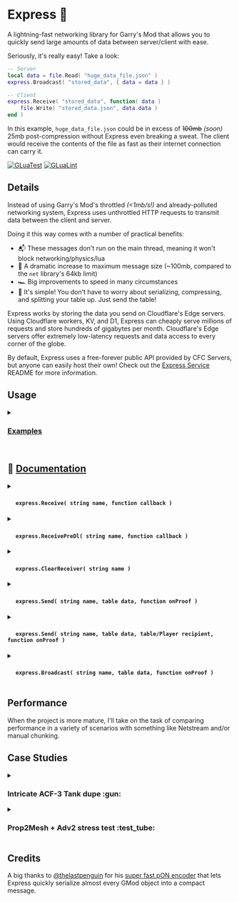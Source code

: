 # Express :bullettrain_side:
A lightning-fast networking library for Garry's Mod that allows you to quickly send large amounts of data between server/client with ease.

Seriously, it's really easy! Take a look:
```lua
-- Server
local data = file.Read( "huge_data_file.json" )
express.Broadcast( "stored_data", { data = data } )

-- Client
express.Receive( "stored_data", function( data )
    file.Write( "stored_data.json", data.data )
end )
```

In this example, `huge_data_file.json` could be in excess of ~~100mb~~ _(soon)_ 25mb post-compression without Express even breaking a sweat.
The client would receive the contents of the file as fast as their internet connection can carry it.

[![GLuaTest](https://github.com/CFC-Servers/gm_express/actions/workflows/gluatest.yml/badge.svg)](https://github.com/CFC-Servers/GLuaTest)
[![GLuaLint](https://github.com/CFC-Servers/gm_express/actions/workflows/glualint.yml/badge.svg)](https://github.com/FPtje/GLuaFixer)


## Details
Instead of using Garry's Mod's throttled _(<1mb/s!)_ and already-polluted networking system, Express uses unthrottled HTTP requests to transmit data between the client and server.

Doing it this way comes with a number of practical benefits:
 - :mailbox_with_mail: These messages don't run on the main thread, meaning it won't block networking/physics/lua
 - :muscle: A dramatic increase to maximum message size (~100mb, compared to the `net` library's 64kb limit)
 - :racing_car: Big improvements to speed in many circumstances
 - :call_me_hand: It's simple! You don't have to worry about serializing, compressing, and splitting your table up. Just send the table!

Express works by storing the data you send on Cloudflare's Edge servers. Using Cloudflare workers, KV, and D1, Express can cheaply serve millions of requests and store hundreds of gigabytes per month. Cloudflare's Edge servers offer extremely low-latency requests and data access to every corner of the globe.

By default, Express uses a free-forever public API provided by CFC Servers, but anyone can easily host their own!
Check out the [Express Service](https://github.com/CFC-Servers/gm_express_service) README for more information.

## Usage

<details>
<summary><h3> <u>Examples</u> </h3></summary>

#### Broadcast a message from Server
```lua
-- Server
-- `data` can be a table of (nearly) any size, and may contain (almost) any values!
-- the recipient will get it exactly like you sent it
local data = ents.GetAll()
express.Broadcast( "all_ents", data )

-- Client
express.Receive( "all_ents", function( data )
    print( "Got " .. #data .. " ents!" )
end )
```

#### Client -> Server
```lua
-- Client
local data = ents.GetAll()
express.Send( "all_ents", data )

-- Server
-- Note that .Receive has `ply` before `data` when called from server
express.Receive( "all_ents", function( ply, data )
    print( "Got " .. #data .. " ents from " .. ply:Nick() )
end )
```

#### Server -> Multiple clients with confirmation callback
```lua
-- Server
local meshData = prop:GetPhysicsObject():GetMesh()
local data = { data = data, entIndex = prop:EntIndex() }

-- Will be called after the player successfully downloads the data
local confirmCallback = function( ply )
    receivedMesh[ply] = true
end

express.Send( "prop_mesh", data, { ply1, ply2, ply3 }, confirmCallback )


-- Client
express.Receive( "prop_mesh", function( data )
    entMeshes[data.entIndex] = data.data
end )
```
</details>
<br>

## :open_book: <ins> Documentation </ins>


<details>
<summary><h4> <strong><img src="https://user-images.githubusercontent.com/7936439/200705159-4c51d043-82a3-4d15-a335-291bb26a5528.png" width="15"> <code>express.Receive( string name, function callback )</code></strong> </h4></summary>

#### <ins>**Description**</ins>
This function is very similar to `net.Receive`. It attaches a callback function to a given message name.

#### <ins>**Arguments**</ins>
1. **`string name`**
    - The name of the message. Think of this just like the name given to `net.Receive`
    - This parameter is case-insensitive, it will be `string.lower`'d
2. **`function callback`**
    - The function to call when data comes through for this message.
    - On <img src="https://user-images.githubusercontent.com/7936439/200705060-b5e57f56-a5a1-4c95-abfa-0d568be0aad6.png" width="15"> **CLIENT**, this callback receives a single parameter:
        - **`table data`**: The data table sent by server
    - On <img src="https://user-images.githubusercontent.com/7936439/200705110-55b19d08-b342-4e94-a7c3-6b45baf98c2b.png" width="15"> **SERVER**, this callback receives two parameters:
        - **`Player ply`**: The player who sent the data
        - **`table data`**: The data table sent by the player

#### <ins>**Example**</ins>
Set up a serverside receiver for the `"balls"` message:
```lua
express.Receive( "balls", function( ply, data )
    myTable.playpin = data

    if not IsValid( ply ) then return end
    ply:ChatPrint( "Thanks for the balls!" )
end )
```

</details>

<details>
<summary><h4> <strong><img src="https://user-images.githubusercontent.com/7936439/200705159-4c51d043-82a3-4d15-a335-291bb26a5528.png" width="15"> <code>express.ReceivePreDl( string name, function callback )</code></strong> </h4></summary>

#### <ins>**Description**</ins>
Very much like `express.Receive`, except this callback runs _before_ the `data` has actually been downloaded from the Express API.

#### <ins>**Arguments**</ins>
1. **`string name`**
    - The name of the message. Think of this just like the name given to `net.Receive`
    - This parameter is case-insensitive, it will be `string.lower`'d
2. **`function callback`**
    - The function to call just before downloading the data.
    - On <img src="https://user-images.githubusercontent.com/7936439/200705060-b5e57f56-a5a1-4c95-abfa-0d568be0aad6.png" width="15"> **CLIENT**, this callback receives:
        - **`string name`**: The name of the message
        - **`string id`**: The ID of the download _(used to retrieve the data from the API)_
        - **`int size`**: The size (in bytes) of the data
        - **`boolean needsProof`**: A boolean indicating whether or not the sender has requested proof-of-download
    - On <img src="https://user-images.githubusercontent.com/7936439/200705110-55b19d08-b342-4e94-a7c3-6b45baf98c2b.png" width="15"> **SERVER**, this callback receives:
        - **`string name`**: The name of the message
        - **`Player ply`**: The player that is sending the data
        - **`string id`**: The ID of the download _(used to retrieve the data from the API)_
        - **`int size`**: The size (in bytes) of the data
        - **`boolean needsProof`**: A boolean indicating whether or not the sender has requested proof-of-download

#### <ins>**Returns**</ins>
 1. **`boolean`**:
     - Return `false` to halt the transaction. The data will not be downloaded, and the regular receiver callback will not be called.

#### <ins>**Example**</ins>
Adds a normal message receiver and a pre-download receiver to prevent the server from downloading too much data:
```lua
express.Receive( "preferences", function( ply, data )
    ply.preferences = data
end )

express.ReceivePreDl( "preferences", function( name, ply, _, size, _ )
    local maxSize = maxMessageSizes[name]
    if size <= maxSize then return end

    print( ply, "tried to send a", size, "byte", name, "message! Rejecting!" )
    return false
end )
```
</details>

<details>
<summary><h4> <strong><img src="https://user-images.githubusercontent.com/7936439/200705159-4c51d043-82a3-4d15-a335-291bb26a5528.png" width="15"> <code>express.ClearReceiver( string name )</code></strong> </h4></summary>

#### <ins>**Description**</ins>
Removes the callback associated with the given message name. Much like `net.Receive( message, nil )`.

#### <ins>**Arguments**</ins>
1. **`string name`**
    - The name of the message. Think of this just like the name given to `net.Receive`
    - This parameter is case-insensitive, it will be `string.lower`'d

#### <ins>**Example**</ins>
Create a new Receiver when the module is enabled, and remove the receiver when it's disabled
```lua
local function enable()
    express.Receive( "example", processData )
end

local function disable()
    express.ClearReceiver( "example" )
end
```
</details>

<details>
<summary><h4> <strong><img src="https://user-images.githubusercontent.com/7936439/200705060-b5e57f56-a5a1-4c95-abfa-0d568be0aad6.png" width="15"> <code>express.Send( string name, table data, function onProof )</code></strong> </h4></summary>

#### <ins>**Description**</ins>
The <img src="https://user-images.githubusercontent.com/7936439/200705060-b5e57f56-a5a1-4c95-abfa-0d568be0aad6.png" width="15"> **CLIENT** version of `express.Send`. Sends an arbitrary table of data to the server, and runs the given callback when the server has downloaded the data.

#### <ins>**Arguments**</ins>
1. **`string name`**
    - The name of the message. Think of this just like the name given to `net.Receive`
    - This parameter is case-insensitive, it will be `string.lower`'d
2. **`table data`**
    - The table to send
    - This table can be of any size, in any order, with nearly any data type. The only exception you might care about is `Color` objects not being fully supported (WIP).
3. **`function onProof() = nil`**
    - If provided, the server will send a token of proof after downloading the data, which will then call this callback
    - This callback takes no parameters

#### <ins>**Example**</ins>
Sends a table of queued actions (perhaps from a UI) and then allows the client to proceed when the server confirms it was received.
A timer is created to handle the case the server doesn't respond for some reason.
```lua
local queuedActions = {
    { "remove_ban", steamID1 },
    { "add_ban", steamID2, 60 },
    { "change_rank", steamID3, "developer" }
}

myPanel:StartSpinner()
myPanel:SetInteractable( false )
express.Send( "bulk_admin_actions", queuedActions, function()
    myPanel:StopSpinner()
    myPanel:SetInteractable( true )
    timer.Remove( "bulk_actions_timeout" )
end )

timer.Create( "bulk_actions_timeout", 5, 1, function()
    myPanel:SendError( "The server didn't respond!" )
    myPanel:StopSpinner()
    myPanel:SetInteractable( true )
end )
```
</details>

<details>
<summary><h4> <strong><img src="https://user-images.githubusercontent.com/7936439/200705110-55b19d08-b342-4e94-a7c3-6b45baf98c2b.png" width="15"> <code>express.Send( string name, table data, table/Player recipient, function onProof )</code></strong> </h4></summary>

#### <ins>**Description**</ins>
The <img src="https://user-images.githubusercontent.com/7936439/200705110-55b19d08-b342-4e94-a7c3-6b45baf98c2b.png" width="15"> **SERVER** version of `express.Send`. Sends an arbitrary table of data to the recipient(s), and runs the given callback when the server has downloaded the data.

#### <ins>**Arguments**</ins>
1. **`string name`**
    - The name of the message. Think of this just like the name given to `net.Receive`
    - This parameter is case-insensitive, it will be `string.lower`'d
2. **`table data`**
    - The table to send
    - This table can be of any size, in any order, with nearly any data type. The only exception you might care about is `Color` objects not being fully supported (WIP).
3. **`table/Player recipient`**
    - If given a table, it will be treated as a table of valid Players
    - If given a single Player, it will send only to that Player
3. **`function onProof( Player ply ) = nil`**
    - If provided, the client(s) will send a token of proof after downloading the data, which will then call this callback
    - This callback takes one parameter:
        - **`Player ply`**: The player who provided the proof

#### <ins>**Example**</ins>
Sends a table of all players' current packet loss to a single player. Note that this example does not use the optional `onProof` callback.
```lua
local loss = {}
for _, ply in ipairs( player.GetAll() ) do
    loss[ply] = ply:PacketLoss()
end

express.Send( "current_packet_loss", loss, targetPly )
```
</details>

<details>
<summary><h4> <strong><img src="https://user-images.githubusercontent.com/7936439/200705110-55b19d08-b342-4e94-a7c3-6b45baf98c2b.png" width="15"> <code>express.Broadcast( string name, table data, function onProof )</code></strong> </h4></summary>

#### <ins>**Description**</ins>
Operates exactly like `express.Send`, except it sends a message to all players.

#### <ins>**Arguments**</ins>
1. **`string name`**
    - The name of the message. Think of this just like the name given to `net.Receive`
    - This parameter is case-insensitive, it will be `string.lower`'d
2. **`table data`**
    - The table to send
    - This table can be of any size, in any order, with nearly any data type. The only exception you might care about is `Color` objects not being fully supported (WIP).
3. **`function onProof( Player ply ) = nil`**
    - If provided, each player will send a token of proof after downloading the data, which will then call this callback
    - This callback takes a single parameter:
        - **`Player ply`**: The player who provided the proof

#### <ins>**Example**</ins>
Sends the updated RP rules to all players
```lua
RP.UpdateRules( newRules )
    RP.Rules = newRules
    express.Broadcast( "rp_rules", newRules )
end
```
</details>

## Performance

When the project is more mature, I'll take on the task of comparing performance in a variety of scenarios with something like Netstream and/or manual chunking.

## Case Studies


<details>
<summary><h3>Intricate ACF-3 Tank dupe :gun:</h3></summary>
Here's a clip of me spawning a particularly detailed and Prop2Mesh-heavy ACF-3 dupe (both Prop2Mesh and Adv2 use Netstream to transmit their data).

<br>

https://user-images.githubusercontent.com/7936439/202295397-047736ce-43e5-4ab3-b741-6f5e7517e6bb.mp4

A few things to note:
 - It took ~20 seconds for the dupe to be transferred to the server via Netstream
 - It took an additional ~20 seconds for the Prop2Mesh data to be Netstreamed back to me
 - On the netgraph, you can see the `in` and `out` metrics (and the associated green horizontal progress bar) that shows Netstream sending each chunk
 - **Netstream only processes one request at a time**. This is important, because it means while Adv2 or Prop2Mesh are transmitting data, no other player can use any Netstream-based addon until it completes.


Using some custom backport code, I converted Prop2Mesh _and_ Advanced Duplicator 2 to use Express instead of Netstream.
Here's me spawning the same tank in the exact same conditions, but using Express instead:

https://user-images.githubusercontent.com/7936439/202296048-d3cbbb32-f3a9-47f3-a42c-6f59fd7f6697.mp4

The entire process took under 15 seconds - that's over 60% faster!
My PC actually lagged for a moment because of how quickly all of the meshes downloaded and were available to render.

Even better? **This doesn't block any other player from spawning their dupes**! Because this is using Express instead of Netstream, other players can freely spawn their dupes, Prop2Mesh, Starfalls, etc. without being blocked and without blocking others.

</details>

<details>
<summary><h3>Prop2Mesh + Adv2 stress test :test_tube:</h3></summary>
I had someone who knew more about Prop2Mesh than me create a highly complex controller. Here are the stats:

![XngzjRoTlZ](https://user-images.githubusercontent.com/7936439/202296941-3280c2dd-3660-45ac-9e20-24a180dd6ab2.png)

Nearly 1M triangles across 162 models! If you've ever worked with meshes before, you'll know those are crazy high numbers.

When spawning this dupe in a stock server with Adv2 and Prop2Mesh, it takes **nearly 4 minutes**! All the while, blocking other players from using any Netstream-based addon. I can't even upload the video here because it's too big. Hopefully this screenshot is informative enough:

![image](https://user-images.githubusercontent.com/7936439/202297362-eef07e2d-65dd-41f9-a00c-8b5bf4388b10.png)

Some metrics:
 - It took 1 minute and 50 seconds before the dupe was even spawnable (it had to send the full dupe over to the server first)
 - After an additional 3 minutes, the meshes were finally downloaded and rendered
 - Again, while this was happening, no other player could use Adv2, Prop2Mesh, or Starfall
 
With that same backport code, forcing Adv2 and Prop2Mesh to use Express, the entire process **takes under 30 seconds**!
That's almost a **90%** speed increase.

https://user-images.githubusercontent.com/7936439/202298284-bea90b54-c0b9-440b-b615-c9f58a1ed1f4.mp4

</details>



## Credits
A big thanks to [@thelastpenguin](https://github.com/thelastpenguin) for his [super fast pON encoder](https://github.com/thelastpenguin/gLUA-Library/blob/master/pON/pON-developmental.lua) that lets Express quickly serialize almost every GMod object into a compact message.
